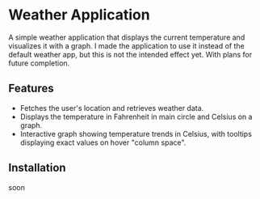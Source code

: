# Weather Application

A simple weather application that displays the current temperature and visualizes it with a graph. 
I made the application to use it instead of the default weather app, but this is not the intended effect yet. 
With plans for future completion.

## Features

- Fetches the user's location and retrieves weather data.
- Displays the temperature in Fahrenheit in main circle and Celsius on a graph.
- Interactive graph showing temperature trends in Celsius, with tooltips displaying exact values on hover "column space".

## Installation

soon
